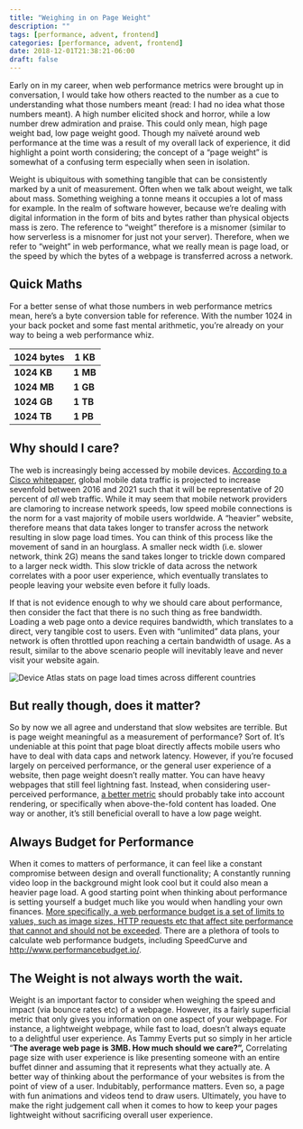 ```yaml
---
title: "Weighing in on Page Weight"
description: ""
tags: [performance, advent, frontend]
categories: [performance, advent, frontend]
date: 2018-12-01T21:38:21-06:00
draft: false
---
```


Early on in my career, when web performance metrics were brought up in conversation, I would take how others reacted to the number as a cue to understanding what those numbers meant (read: I had no idea what those numbers meant). A high number elicited shock and horror, while a low number drew admiration and praise. This could only mean, high page weight bad, low page weight good. Though my naïveté around web performance at the time was a result of my overall lack of experience, it did highlight a point worth considering; the concept of a “page weight” is somewhat of a confusing term especially when seen in isolation.

Weight is ubiquitous with something tangible that can be consistently marked by a unit of measurement. Often when we talk about weight, we talk about mass. Something weighing a tonne means it occupies a lot of mass for example. In the realm of software however, because we’re dealing with digital information in the form of bits and bytes rather than physical objects mass is zero. The reference to “weight” therefore is a misnomer (similar to how serverless is a misnomer for just not your server). Therefore, when we refer to “weight” in web performance, what we really mean is page load, or the speed by which the bytes of a webpage is transferred across a network.

## Quick Maths

For a better sense of what those numbers in web performance metrics mean, here’s a byte conversion table for reference. With the number 1024 in your back pocket and some fast mental arithmetic, you’re already on your way to being a web performance whiz.

| **1024 bytes** | **1 KB** |
| -------------- | -------- |
| **1024 KB**    | **1 MB** |
| **1024 MB**    | **1 GB** |
| **1024 GB**    | **1 TB** |
| **1024 TB**    | **1 PB** |

## Why should I care?

The web is increasingly being accessed by mobile devices. [According to a Cisco whitepaper](https://www.cisco.com/c/en/us/solutions/collateral/service-provider/visual-networking-index-vni/mobile-white-paper-c11-520862.html), global mobile data traffic is projected to increase sevenfold between 2016 and 2021 such that it will be representative of 20 percent of _all_ web traffic. While it may seem that mobile network providers are clamoring to increase network speeds, low speed mobile connections is the norm for a vast majority of mobile users worldwide. A “heavier” website, therefore means that data takes longer to transfer across the network resulting in slow page load times. You can think of this process like the movement of sand in an hourglass. A smaller neck width (i.e. slower network, think 2G) means the sand takes longer to trickle down compared to a larger neck width. This slow trickle of data across the network correlates with a poor user experience, which eventually translates to people leaving your website even before it fully loads.

If that is not evidence enough to why we should care about performance, then consider the fact that there is no such thing as free bandwidth. Loading a web page onto a device requires bandwidth, which translates to a direct, very tangible cost to users. Even with “unlimited” data plans, your network is often throttled upon reaching a certain bandwidth of usage. As a result, similar to the above scenario people will inevitably leave and never visit your website again.

![Device Atlas stats on page load times across different countries](https://deviceatlas.com/sites/deviceatlas.com/files/images/time_worked_to_view_average_site.png)

## But really though, does it matter?

So by now we all agree and understand that slow websites are terrible. But is page weight meaningful as a measurement of performance? Sort of. It’s undeniable at this point that page bloat directly affects mobile users who have to deal with data caps and network latency.
However, if you’re focused largely on perceived performance, or the general user experience of a website, then page weight doesn’t really matter. You can have heavy webpages that still feel lightning fast. Instead, when considering user-perceived performance, [a better metric](https://www.stevesouders.com/blog/2013/05/13/moving-beyond-window-onload/) should probably take into account rendering, or specifically when above-the-fold content has loaded.
One way or another, it’s still beneficial overall to have a low page weight.

## Always Budget for Performance

When it comes to matters of performance, it can feel like a constant compromise between design and overall functionality; A constantly running video loop in the background might look cool but it could also mean a heavier page load. A good starting point when thinking about performance is setting yourself a budget much like you would when handling your own finances. [More specifically, a web performance budget is a set of limits to values, such as image sizes, HTTP requests etc that affect site performance that cannot and should not be exceeded](https://www.keycdn.com/blog/web-performance-budget). There are a plethora of tools to calculate web performance budgets, including SpeedCurve and http://www.performancebudget.io/.

## The Weight is not always worth the wait.

Weight is an important factor to consider when weighing the speed and impact (via bounce rates etc) of a webpage. However, its a fairly superficial metric that only gives you information on one aspect of your webpage. For instance, a lightweight webpage, while fast to load, doesn’t always equate to a delightful user experience. As Tammy Everts put so simply in her article “**The average web page is 3MB. How much should we care?”,** Correlating page size with user experience is like presenting someone with an entire buffet dinner and assuming that it represents what they actually ate. A better way of thinking about the performance of your websites is from the point of view of a user. Indubitably, performance matters. Even so, a page with fun animations and videos tend to draw users. Ultimately, you have to make the right judgement call when it comes to how to keep your pages lightweight without sacrificing overall user experience.
